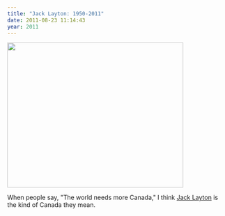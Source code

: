 ```yaml
---
title: "Jack Layton: 1950-2011"
date: 2011-08-23 11:14:43
year: 2011
---
```

<img title="dbcda31841ba8292a37246d57c44" src="{{'/files/2011/08/dbcda31841ba8292a37246d57c44.jpeg' | relative_url}}" alt="" width="404" height="333" />

When people say, "The world needs more Canada," I think <a href="http://en.wikipedia.org/wiki/Jack_Layton">Jack Layton</a> is the kind of Canada they mean.
